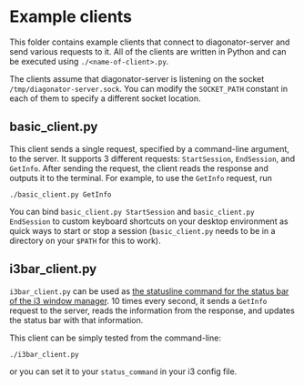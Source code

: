 # Example clients

This folder contains example clients that connect to diagonator-server and send various requests to it. All of the clients are written in Python and can be executed using `./<name-of-client>.py`.

The clients assume that diagonator-server is listening on the socket `/tmp/diagonator-server.sock`. You can modify the `SOCKET_PATH` constant in each of them to specify a different socket location.

## basic_client.py

This client sends a single request, specified by a command-line argument, to the server. It supports 3 different requests: `StartSession`, `EndSession`, and `GetInfo`. After sending the request, the client reads the response and outputs it to the terminal. For example, to use the `GetInfo` request, run

```
./basic_client.py GetInfo
```

You can bind `basic_client.py StartSession` and `basic_client.py EndSession` to custom keyboard shortcuts on your desktop environment as quick ways to start or stop a session (`basic_client.py` needs to be in a directory on your `$PATH` for this to work).

## i3bar_client.py

`i3bar_client.py` can be used as [the statusline command for the status bar of the i3 window manager](https://i3wm.org/docs/userguide.html#status_command). 10 times every second, it sends a `GetInfo` request to the server, reads the information from the response, and updates the status bar with that information.

This client can be simply tested from the command-line:

```
./i3bar_client.py
```

or you can set it to your `status_command` in your i3 config file.
